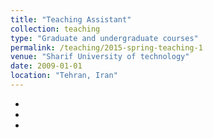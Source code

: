 ```yaml
---
title: "Teaching Assistant"
collection: teaching
type: "Graduate and undergraduate courses"
permalink: /teaching/2015-spring-teaching-1
venue: "Sharif University of technology"
date: 2009-01-01
location: "Tehran, Iran"
---
```

*
*
*

